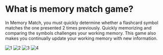 # What is memory match game?
In Memory Match, you must quickly determine whether a flashcard symbol matches the one presented 2 times previously.
Quickly memorizing and comparing the symbols challenges your working memory. This game also makes you continually update your working memory with new information.

![1](https://user-images.githubusercontent.com/82047084/195175805-77e0535c-54f8-49b3-964a-2d6ab5698099.png)
![2](https://user-images.githubusercontent.com/82047084/195175811-2ce1c1b0-cc6a-4a2e-97af-37f9091530d5.png)
![3](https://user-images.githubusercontent.com/82047084/195175824-aef52f52-e29f-45df-9efb-8d1bef535e86.png)
![4](https://user-images.githubusercontent.com/82047084/195175827-e29be610-6205-40d1-a25a-34ceb4017a7f.png)

